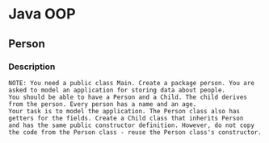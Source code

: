 # Java OOP

## Person

### Description
    NOTE: You need a public class Main. Create a package person. You are asked to model an application for storing data about people. 
    You should be able to have a Person and a Child. The child derives from the person. Every person has a name and an age. 
    Your task is to model the application. The Person class also has getters for the fields. Create a Child class that inherits Person 
    and has the same public constructor definition. However, do not copy the code from the Person class - reuse the Person class's constructor.